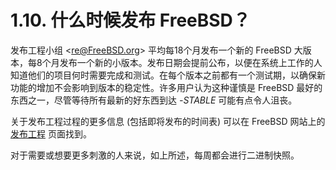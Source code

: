 # 1.10. 什么时候发布 FreeBSD？

发布工程小组 <[re@FreeBSD.org](mailto:re@FreeBSD.org)> 平均每18个月发布一个新的 FreeBSD 大版本，每8个月发布一个新的小版本。发布日期会提前公布，以便在系统上工作的人知道他们的项目何时需要完成和测试。在每个版本之前都有一个测试期，以确保新功能的增加不会影响到版本的稳定性。许多用户认为这种谨慎是 FreeBSD 最好的东西之一，尽管等待所有最新的好东西到达 *-STABLE* 可能有点令人沮丧。

关于发布工程过程的更多信息 (包括即将发布的时间表) 可以在 FreeBSD 网站上的 [发布工程](https://www.FreeBSD.org/releng/) 页面找到。

对于需要或想要更多刺激的人来说，如上所述，每周都会进行二进制快照。
